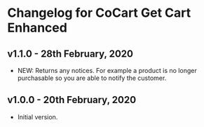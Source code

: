 # Changelog for CoCart Get Cart Enhanced

## v1.1.0 - 28th February, 2020

* NEW: Returns any notices. For example a product is no longer purchasable so you are able to notify the customer.

## v1.0.0 - 20th February, 2020

* Initial version.
